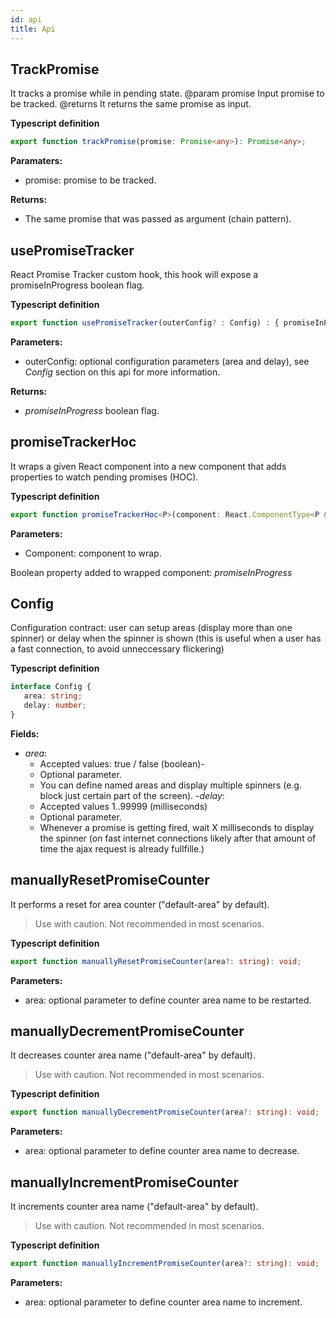 ```yaml
---
id: api
title: Api
---
```


## TrackPromise

It tracks a promise while in pending state. @param promise Input promise to be tracked. @returns It returns the same promise as input.

**Typescript definition**

```typescript
export function trackPromise(promise: Promise<any>): Promise<any>;
```

**Paramaters:**
  - promise: promise to be tracked.

**Returns:**
  - The same promise that was passed as argument (chain pattern).

## usePromiseTracker

React Promise Tracker custom hook, this hook will expose a promiseInProgress boolean flag.

**Typescript definition**

```typescript 
export function usePromiseTracker(outerConfig? : Config) : { promiseInProgress : boolean };
```

**Parameters:**

- outerConfig: optional configuration parameters (area and delay), see _Config_
section on this api for more information.

**Returns:**

- _promiseInProgress_ boolean flag.

## promiseTrackerHoc

 It wraps a given React component into a new component that adds properties to watch pending promises (HOC).

**Typescript definition**

```typescript
export function promiseTrackerHoc<P>(component: React.ComponentType<P & ComponentToWrapProps>): React.ComponentType<P & TrackerHocProps>;
```

**Parameters:**
 - Component: component to wrap.

Boolean property added to wrapped component: _promiseInProgress_

## Config

Configuration contract: user can setup areas (display more than one spinner) or delay when the spinner is shown (this is useful when a user has a fast connection, to avoid unneccessary flickering)

**Typescript definition**

```typescript
interface Config {
   area: string;
   delay: number;
}
```

**Fields:**

- _area_:
    - Accepted values: true / false (boolean)-
    - Optional parameter.
    - You can define named areas and display multiple spinners (e.g. block just certain part of the screen).
-_delay_:
    - Accepted values 1..99999 (milliseconds)
    - Optional parameter.
    - Whenever a promise is getting fired, wait X milliseconds to display the spinner
    (on fast internet connections likely after that amount of time the ajax
    request is already fullfille.)

## manuallyResetPromiseCounter

It performs a reset for area counter ("default-area" by default).

> Use with caution. Not recommended in most scenarios.

**Typescript definition**

```typescript
export function manuallyResetPromiseCounter(area?: string): void;
```

**Parameters:**
  - area: optional parameter to define counter area name to be restarted.

## manuallyDecrementPromiseCounter

It decreases counter area name ("default-area" by default).

> Use with caution. Not recommended in most scenarios.

**Typescript definition**

```typescript
export function manuallyDecrementPromiseCounter(area?: string): void;
```

**Parameters:**
  - area: optional parameter to define counter area name to decrease.

## manuallyIncrementPromiseCounter

It increments counter area name ("default-area" by default).

> Use with caution. Not recommended in most scenarios.

**Typescript definition**

```typescript
export function manuallyIncrementPromiseCounter(area?: string): void;
```

**Parameters:**
  - area: optional parameter to define counter area name to increment.    